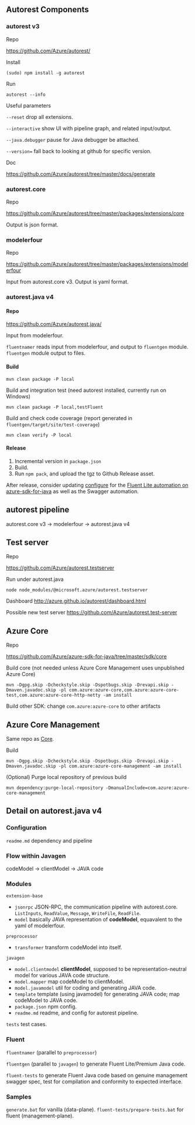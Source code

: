 ## Autorest Components

### autorest v3

Repo

https://github.com/Azure/autorest/

Install

`(sudo) npm install -g autorest`

Run

`autorest --info`

Useful parameters

`--reset` drop all extensions.

`--interactive` show UI with pipeline graph, and related input/output.

`--java.debugger` pause for Java debugger be attached.

`--version=` fall back to looking at github for specific version.

Doc

https://github.com/Azure/autorest/tree/master/docs/generate

### autorest.core

Repo

https://github.com/Azure/autorest/tree/master/packages/extensions/core

Output is json format.

### modelerfour

Repo

https://github.com/Azure/autorest/tree/master/packages/extensions/modelerfour

Input from autorest.core v3. Output is yaml format.

### autorest.java v4

#### Repo

https://github.com/Azure/autorest.java/

Input from modelerfour.

`fluentnamer` reads input from modelerfour, and output to `fluentgen` module.
`fluentgen` module output to files.

#### Build

`mvn clean package -P local`

Build and integration test (need autorest installed, currently run on Windows)

`mvn clean package -P local,testFluent`

Build and check code coverage (report generated in `fluentgen/target/site/test-coverage`)

`mvn clean verify -P local`

#### Release

1. Incremental version in `package.json`
2. Build.
3. Run `npm pack`, and upload the tgz to Github Release asset.

After release, consider updating [configure](https://github.com/Azure/azure-sdk-for-java/blob/master/eng/mgmt/automation/parameters.py) for the [Fluent Lite automation on azure-sdk-for-java](https://github.com/weidongxu-microsoft/work-notes/blob/master/fluent-v2-generator-usage.md#automation) as well as the Swagger automation.

## autorest pipeline

autorest.core v3 -> modelerfour -> autorest.java v4

## Test server

Repo

https://github.com/Azure/autorest.testserver

Run under autorest.java

`node node_modules/@microsoft.azure/autorest.testserver`

Dashboard http://azure.github.io/autorest/dashboard.html

Possible new test server https://github.com/Azure/autorest.test-server

## Azure Core

Repo

https://github.com/Azure/azure-sdk-for-java/tree/master/sdk/core

Build core (not needed unless Azure Core Management uses unpublished Azure Core)

`mvn -Dgpg.skip -Dcheckstyle.skip -Dspotbugs.skip -Drevapi.skip -Dmaven.javadoc.skip -pl com.azure:azure-core,com.azure:azure-core-test,com.azure:azure-core-http-netty -am install`

Build other SDK: change `com.azure:azure-core` to other artifacts

## Azure Core Management

Same repo as [Core](#azure-core).

Build

`mvn -Dgpg.skip -Dcheckstyle.skip -Dspotbugs.skip -Drevapi.skip -Dmaven.javadoc.skip -pl com.azure:azure-core-management -am install`

(Optional) Purge local repository of previous build

`mvn dependency:purge-local-repository -DmanualInclude=com.azure:azure-core-management`

## Detail on autorest.java v4

### Configuration

`readme.md` dependency and pipeline

### Flow within Javagen

codeModel -> clientModel -> JAVA code

### Modules

`extension-base`
- `jsonrpc` JSON-RPC, the communication pipeline with autorest.core. `ListInputs`, `ReadValue`, `Message`, `WriteFile`, `ReadFile`.
- `model` basically JAVA representation of **codeModel**, equavalent to the yaml of modelerfour.

`preprocessor`
- `transformer` transform codeModel into itself.

`javagen`
- `model.clientmodel` **clientModel**, supposed to be representation-neutral model for various JAVA code structure.
- `model.mapper` map codeModel to clientModel.
- `model.javamodel` util for coding and generating JAVA code.
- `template` template (using javamodel) for generating JAVA code; map codeModel to JAVA code.
- `package.json` npm config.
- `readme.md` readme, and config for autorest pipeline.

`tests` test cases.

### Fluent 

`fluentnamer` (parallel to `preprocessor`)

`fluentgen` (parallel to `javagen`) to generate Fluent Lite/Premium Java code.

`fluent-tests` to generate Fluent Java code based on genuine management swagger spec, test for compilation and conformity to expected interface.

### Samples

`generate.bat` for vanilla (data-plane).
`fluent-tests/prepare-tests.bat` for fluent (management-plane).

